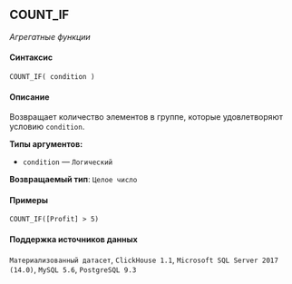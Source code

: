 ## COUNT_IF

_Агрегатные функции_

#### Синтаксис


```
COUNT_IF( condition )
```

#### Описание
Возвращает количество элементов в группе, которые удовлетворяют условию `condition`.

**Типы аргументов:**
- `condition` — `Логический`


**Возвращаемый тип**: `Целое число`

#### Примеры

```
COUNT_IF([Profit] > 5)
```


#### Поддержка источников данных

`Материализованный датасет`, `ClickHouse 1.1`, `Microsoft SQL Server 2017 (14.0)`, `MySQL 5.6`, `PostgreSQL 9.3`
